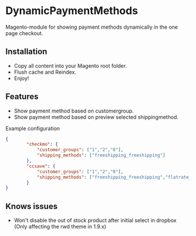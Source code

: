 DynamicPaymentMethods
==================================
Magento-module for showing payment methods dynamically in the one page checkout.

Installation
-----------------------------------------------------
- Copy all content into your Magento root folder.
- Flush cache and Reindex.
- Enjoy!

Features
-----------------------------------------------------
- Show payment method based on customergroup.
- Show payment method based on preview selected shippingmethod.

Example configuration

```json
{
        "checkmo": {
            "customer_groups": ["1","2","0"],
            "shipping_methods": ["freeshipping_freeshipping"]
        },
		"ccsave": {
            "customer_groups": ["1","2","0"],
            "shipping_methods": ["freeshipping_freeshipping","flatrate_flatrate"]
        }
}
```


Knows issues
-----------------------------------------------------
- Won't disable the out of stock product after initial select in dropbox (Only affecting the rwd theme in 1.9.x)